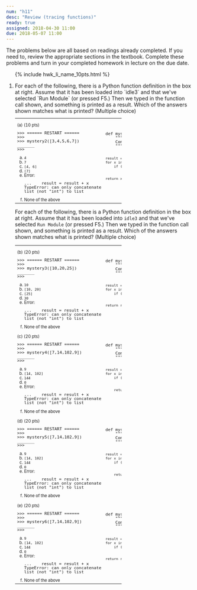 ```yaml
---
num: "h11"
desc: "Review (tracing functions)"
ready: true
assigned: 2018-04-30 11:00
due: 2018-05-07 11:00
---
```



The problems below are all based on readings already completed.  If you need to, review the appropriate sections in the textbook. Complete these problems and turn in your completed homework in lecture on the due date.

<style>
table.outputTable { width: 60%;
/*background-color: yellow;*/
font-size: 80%;
line-height: 98%;
}
</style>


<ol>

{% include hwk_li_name_10pts.html %}

<li markdown="1"> For each of the following, there is a Python function definition in the box at right.  Assume that it has been loaded into `idle3` and that we've selected `Run Module` (or pressed F5.)    Then we typed in the function call shown, and something is printed as a result.  Which of the answers shown matches what is printed? (Multiple choice)

<table class="outputTable withLines">
<tr><td>
<p>(a) (10 pts)</p>
<pre>
&gt;&gt;&gt; ====== RESTART ======
&gt;&gt;&gt; 
&gt;&gt;&gt; mystery2([3,4,5,6,7])
_______
&gt;&gt;&gt; 
</pre>
<ol style="list-style-type:lower-alpha;">
<li><code>4</code></li>
<li><code>7</code></li>
<li><code>[4, 6]</code></li>
<li><code>[7]</code></li>
<li>Error: 
<pre>...    result = result + x
TypeError: can only concatenate
list (not "int") to list
</pre>
</li>
<li>None of the above</li>
</ol>

</td>
<td>
<pre>
def mystery2(aList):
    """
    Computes something from list.  What?
    """

    result = []
    for x in aList:
        if (x % 2 == 0):
            result = result + [x]

    return x
</pre>
</td>
</tr>

</table>

<div class="pagebreak">
</div>


For each of the following, there is a Python function definition in the box at right.  Assume that it has been loaded into `idle3` and that we've selected `Run Module` (or pressed F5.)    Then we typed in the function call shown, and something is printed as a result.  Which of the answers shown matches what is printed? (Multiple choice)


<table class="outputTable withLines">


<tr><td>
<p>(b) (20 pts)</p>
<pre>
&gt;&gt;&gt; ====== RESTART ======
&gt;&gt;&gt; 
&gt;&gt;&gt; mystery3([10,20,25])
_______
&gt;&gt;&gt; 
</pre>
<ol style="list-style-type:lower-alpha;">
<li><code>10</code></li>
<li><code>[10, 20]</code></li>
<li><code>[25]</code></li>
<li><code>30</code></li>
<li>Error: 
<pre>...    result = result + x
TypeError: can only concatenate
list (not "int") to list
</pre>
</li>
<li>None of the above</li>
</ol>

</td>
<td>
<pre>
def mystery3(aList):
    """
    Computes something from list.  What?
    """

    result = []
    for x in aList:
        if (x % 2 == 0):
            result = result + [x]

    return result
</pre>
</td>
</tr>

<tr><td>
<p>(c) (20 pts)</p>
<pre>
&gt;&gt;&gt; ====== RESTART ======
&gt;&gt;&gt; 
&gt;&gt;&gt; mystery4([7,14,102,9])
_______
&gt;&gt;&gt; 
</pre>
<ol style="list-style-type:lower-alpha;">
<li><code>9</code></li>
<li><code>[14, 102]</code></li>
<li><code>144</code></li>
<li><code>0</code></li>
<li>Error: 
<pre>...    result = result + x
TypeError: can only concatenate
list (not "int") to list
</pre>
</li>
<li>None of the above</li>
</ol>
</td>

<td>
<pre>
def mystery4(aList):
    """
    Computes something from list.  What?
    """

    result = []
    for x in aList:
        if (x % 2 == 0):
            result = result + [x]

        return result
</pre>
</td>
</tr>

<tr>
<td>
<p>(d) (20 pts)</p>
<pre>
&gt;&gt;&gt; ====== RESTART ======
&gt;&gt;&gt; 
&gt;&gt;&gt; mystery5([7,14,102,9])
_______
&gt;&gt;&gt; 
</pre>
<ol style="list-style-type:lower-alpha;">
<li><code>9</code></li>
<li><code>[14, 102]</code></li>
<li><code>144</code></li>
<li><code>0</code></li>
<li>Error: 
<pre>...    result = result + x
TypeError: can only concatenate
list (not "int") to list
</pre>
</li>
<li>None of the above</li>
</ol>

</td>
<td>
<pre>
def mystery5(aList):
    """
    Computes something from list.  What?
    """

    result = 0
    for x in aList:
        if (x % 2 == 0):
            result = result + 1

        return result
</pre>
</td>
</tr>


<tr>
<td>
<p>(e) (20 pts)</p>
<pre>
&gt;&gt;&gt; ====== RESTART ======
&gt;&gt;&gt; 
&gt;&gt;&gt; mystery6([7,14,102,9])
_______
&gt;&gt;&gt; 
</pre>
<ol style="list-style-type:lower-alpha;">
<li><code>9</code></li>
<li><code>[14, 102]</code></li>
<li><code>144</code></li>
<li><code>0</code></li>
<li>Error: 
<pre>...    result = result + x
TypeError: can only concatenate
list (not "int") to list
</pre>
</li>
<li>None of the above</li>
</ol>

</td>
<td>
<pre>
def mystery6(aList):
    """
    Computes something from list.  What?
    """

    result = 0
    for x in aList:
        if (x % 2 == 0):
            result = result + 1

    return result
</pre>
</td>
</tr>


</table>

</li>
</ol>
